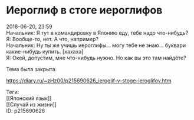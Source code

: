 Иероглиф в стоге иероглифов
============================

   
 2018-06-20, 23:59   
  Начальник: Я тут в командировку в Японию еду, тебе надо что-нибудь?   
 Я: Вообще-то, нет. А что, например?   
 Начальник: Ну ты же учишь иероглифы... могу тебе не знаю... буквари какие-нибудь купить. [хахаха]   
 Я: Окей, допустим, мне что-нибудь нужно. Но как вы это там найдёте?   
   
 Тема была закрыта.   
    
 <https://diary.ru/~zHz00/p215690626_ieroglif-v-stoge-ieroglifov.htm>   
   
 Теги:   
 [[Японский язык]]   
 [[Случай из жизни]]   
 ID: p215690626